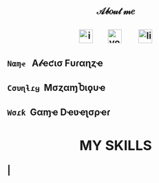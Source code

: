 <h2 align="center">𝒜𝒷𝑜𝓊𝓉 𝓂𝑒<h2>

<p align="center">
  <a href="https://instagram.com/alec1o"><image width="32px" src="/instagram.png" alt="instagram"><a/>
  &nbsp;&nbsp;&nbsp;&nbsp;&nbsp;
  <a href="https://youtube.com/@alec1o"><image width="32px" src="/youtube.png" alt="youtube"><a/>&nbsp;
  &nbsp;&nbsp;&nbsp;&nbsp;&nbsp;
  <a href="https://linkedin.com/in/alec1o/"><image width="32px" src="/linkedin.png" alt="linkedin"><a/>
</p>
  
<h4><code>Nαɱҽ</code>&nbsp;&nbsp;&nbsp;A𝓁ҽƈισ Fυɾαɳȥҽ</h4>
<h4><code>Cσυɳƚɾყ</code>&nbsp;&nbsp;MσȥαɱႦιϙυҽ</h4>
<h4><code>Wσɾƙ</code>&nbsp;&nbsp;Gαɱҽ Dҽʋҽʅσρҽɾ</h4>



<h2 align="center">MY SKILLS</h2>

|


<!--
**alec1o/alec1o** is a ✨ _special_ ✨ repository because its `README.md` (this file) appears on your GitHub profile.

Here are some ideas to get you started:

- 🔭 I’m currently working on ...
- 🌱 I’m currently learning ...
- 👯 I’m looking to collaborate on ...
- 🤔 I’m looking for help with ...
- 💬 Ask me about ...
- 📫 How to reach me: ...
- 😄 Pronouns: ...
- ⚡ Fun fact: ...
-->
